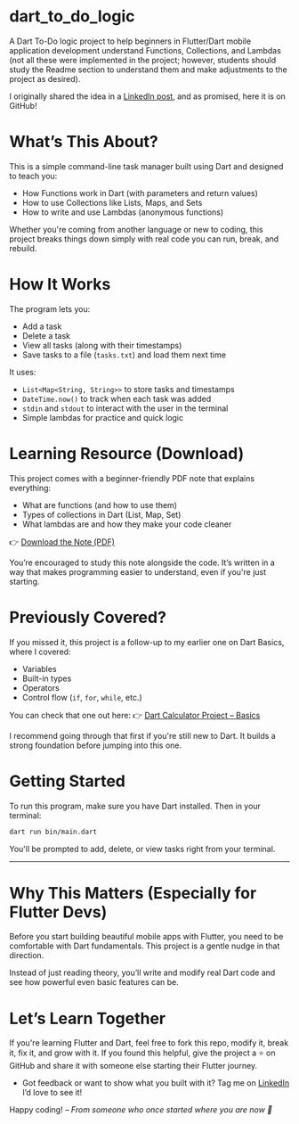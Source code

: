 # dart_to_do_logic
A Dart To-Do logic project to help beginners in Flutter/Dart mobile application development understand Functions, Collections, and Lambdas (not all these were implemented in the project; however, students should study the Readme section to understand them and make adjustments to the project as desired).

I originally shared the idea in a [LinkedIn post](https://www.linkedin.com/posts/felix-joshua-benson-2a9547146_flutter-dart-mobiledev-activity-7347951779138961409-doYW?utm_source=social_share_send&utm_medium=member_desktop_web&rcm=ACoAACNR0OEBiTIBhYPuI9nflPuns8mSUY7OzI8), and as promised, here it is on GitHub!

# What’s This About?

This is a simple command-line task manager built using Dart and designed to teach you:

* How Functions work in Dart (with parameters and return values)
* How to use Collections like Lists, Maps, and Sets
* How to write and use Lambdas (anonymous functions)

Whether you're coming from another language or new to coding, this project breaks things down simply with real code you can run, break, and rebuild.

# How It Works

The program lets you:

*  Add a task
*  Delete a task
*  View all tasks (along with their timestamps)
*  Save tasks to a file (`tasks.txt`) and load them next time

It uses:

* `List<Map<String, String>>` to store tasks and timestamps
* `DateTime.now()` to track when each task was added
* `stdin` and `stdout` to interact with the user in the terminal
* Simple lambdas for practice and quick logic

# Learning Resource (Download)

This project comes with a beginner-friendly PDF note that explains everything:

* What are functions (and how to use them)
* Types of collections in Dart (List, Map, Set)
* What lambdas are and how they make your code cleaner

👉 [Download the Note (PDF)](/dart_course_part2.pdf)

You’re encouraged to study this note alongside the code. It’s written in a way that makes programming easier to understand, even if you're just starting.

# Previously Covered?

If you missed it, this project is a follow-up to my earlier one on Dart Basics, where I covered:

* Variables
* Built-in types
* Operators
* Control flow (`if`, `for`, `while`, etc.)

You can check that one out here:
👉 [Dart Calculator Project – Basics](https://github.com/felixjoshuabenson/dart-calculator)

I recommend going through that first if you're still new to Dart. It builds a strong foundation before jumping into this one.

# Getting Started

To run this program, make sure you have Dart installed.
Then in your terminal:

```bash
dart run bin/main.dart
```

You'll be prompted to add, delete, or view tasks right from your terminal.

---

# Why This Matters (Especially for Flutter Devs)

Before you start building beautiful mobile apps with Flutter, you need to be comfortable with Dart fundamentals. This project is a gentle nudge in that direction.

Instead of just reading theory, you’ll write and modify real Dart code and see how powerful even basic features can be.


# Let’s Learn Together

If you're learning Flutter and Dart, feel free to fork this repo, modify it, break it, fix it, and grow with it. If you found this helpful, give the project a ⭐ on GitHub and share it with someone else starting their Flutter journey.

* Got feedback or want to show what you built with it? Tag me on [LinkedIn](https://linkedin.com/in/felix-joshua-benson-2a9547146/)  I’d love to see it!

Happy coding!
*– From someone who once started where you are now 💙*
